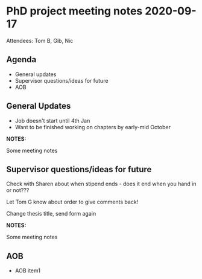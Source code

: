 # PhD project meeting notes 2020-09-17

Attendees: Tom B, Gib, Nic

## Agenda

* General updates
* Supervisor questions/ideas for future
* AOB

## General Updates

- Job doesn't start until 4th Jan
- Want to be finished working on chapters by early-mid October

__NOTES:__

Some meeting notes

## Supervisor questions/ideas for future

Check with Sharen about when stipend ends - does it end when you hand in or not???

Let Tom G know about order to give comments back!

Change thesis title, send form again 

__NOTES:__

Some meeting notes

## AOB

* AOB item1